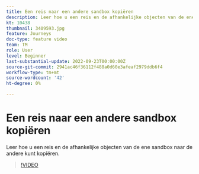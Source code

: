 ```yaml
---
title: Een reis naar een andere sandbox kopiëren
description: Leer hoe u een reis en de afhankelijke objecten van de ene sandbox naar de andere kunt kopiëren.
kt: 10438
thumbnail: 3409593.jpg
feature: Journeys
doc-type: feature video
team: TM
role: User
level: Beginner
last-substantial-update: 2022-09-23T00:00:00Z
source-git-commit: 2941ac46f36112f488a0d60e3afeaf2979ddb6f4
workflow-type: tm+mt
source-wordcount: '42'
ht-degree: 0%

---
```



# Een reis naar een andere sandbox kopiëren

Leer hoe u een reis en de afhankelijke objecten van de ene sandbox naar de andere kunt kopiëren.

>[!VIDEO](https://video.tv.adobe.com/v/3409593?quality=12)
